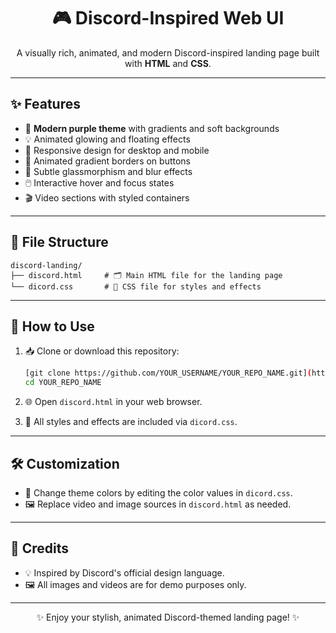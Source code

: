 <h1 align="center">🎮 Discord-Inspired Web UI</h1>

<p align="center">
  A visually rich, animated, and modern Discord-inspired landing page built with <strong>HTML</strong> and <strong>CSS</strong>.
</p>

---

## ✨ Features

- 🎨 <strong>Modern purple theme</strong> with gradients and soft backgrounds  
- 💡 Animated glowing and floating effects  
- 📱 Responsive design for desktop and mobile  
- 🌈 Animated gradient borders on buttons  
- 🧊 Subtle glassmorphism and blur effects  
- 🖱️ Interactive hover and focus states  
- 🎬 Video sections with styled containers  

---

## 📁 File Structure

```
discord-landing/
├── discord.html     # 🗂️ Main HTML file for the landing page
└── dicord.css       # 🎨 CSS file for styles and effects
```

---

## 🚀 How to Use

1. 📥 Clone or download this repository:
   ```bash
   [git clone https://github.com/YOUR_USERNAME/YOUR_REPO_NAME.git](https://github.com/RAJVEER42/discord-clone-.git)
   cd YOUR_REPO_NAME
   ```

2. 🌐 Open `discord.html` in your web browser.  
3. 🎨 All styles and effects are included via `dicord.css`.

---

## 🛠️ Customization

- 🎨 Change theme colors by editing the color values in `dicord.css`.
- 🖼️ Replace video and image sources in `discord.html` as needed.

---

## 🙏 Credits

- 💡 Inspired by Discord's official design language.  
- 🖼️ All images and videos are for demo purposes only.

---

<p align="center">
✨ Enjoy your stylish, animated Discord-themed landing page! ✨
</p>
